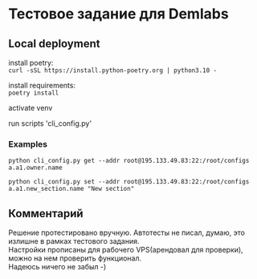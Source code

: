 # Тестовое задание для Demlabs

## Local deployment

install poetry: \
`curl -sSL https://install.python-poetry.org | python3.10 -`

install requirements: \
`poetry install`

activate venv

run scripts 'cli_config.py'

### Examples

`python cli_config.py get --addr root@195.133.49.83:22:/root/configs a.a1.owner.name`

`python cli_config.py set --addr root@195.133.49.83:22:/root/configs a.a1.new_section.name "New section"`


## Комментарий

Решение протестировано вручную. Автотесты не писал, думаю, это излишне в рамках тестового задания. \
Настройки прописаны для рабочего VPS(арендовал для проверки), можно на нем проверить функционал. \
Надеюсь ничего не забыл -)